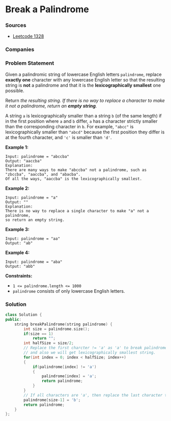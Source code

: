 # Break a Palindrome

### Sources

* [Leetcode 1328](https://leetcode.com/problems/break-a-palindrome/)

### Companies

### Problem Statement

Given a palindromic string of lowercase English letters `palindrome`, replace **exactly one** character with any lowercase English letter so that the resulting string is **not** a palindrome and that it is the **lexicographically smallest** one possible.

Return _the resulting string. If there is no way to replace a character to make it not a palindrome, return an **empty string**._

A string `a` is lexicographically smaller than a string `b` \(of the same length\) if in the first position where `a` and `b` differ, `a` has a character strictly smaller than the corresponding character in `b`. For example, `"abcc"` is lexicographically smaller than `"abcd"` because the first position they differ is at the fourth character, and `'c'` is smaller than `'d'`.

**Example 1:**

```text
Input: palindrome = "abccba"
Output: "aaccba"
Explanation: 
There are many ways to make "abccba" not a palindrome, such as "zbccba", "aaccba", and "abacba".
Of all the ways, "aaccba" is the lexicographically smallest.
```

**Example 2:**

```text
Input: palindrome = "a"
Output: ""
Explanation: 
There is no way to replace a single character to make "a" not a palindrome, 
so return an empty string.
```

**Example 3:**

```text
Input: palindrome = "aa"
Output: "ab"
```

**Example 4:**

```text
Input: palindrome = "aba"
Output: "abb"
```

**Constraints:**

* `1 <= palindrome.length <= 1000`
* `palindrome` consists of only lowercase English letters.

### Solution

```cpp
class Solution {
public:
    string breakPalindrome(string palindrome) {
        int size = palindrome.size();
        if(size == 1)
            return "";
        int halfSize = size/2;
        // Replace the first charcter != 'a' as 'a' to break palindrome
        // and also we will get lexicographically smallest string.
        for(int index = 0; index < halfSize; index++)
        {
            if(palindrome[index] != 'a')
            {
                palindrome[index] = 'a';
                return palindrome;
            }
        }
        // If all characters are 'a', then replace the last character to b
        palindrome[size-1] = 'b';
        return palindrome;
    }
};
```

